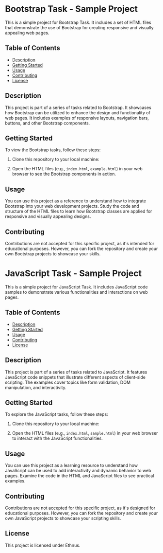 # Bootstrap Task - Sample Project

This is a simple project for Bootstrap Task. It includes a set of HTML files that demonstrate the use of Bootstrap for creating responsive and visually appealing web pages.

## Table of Contents

- [Description](#description)
- [Getting Started](#getting-started)
- [Usage](#usage)
- [Contributing](#contributing)
- [License](#license)

## Description

This project is part of a series of tasks related to Bootstrap. It showcases how Bootstrap can be utilized to enhance the design and functionality of web pages. It includes examples of responsive layouts, navigation bars, buttons, and other Bootstrap components.

## Getting Started

To view the Bootstrap tasks, follow these steps:

1. Clone this repository to your local machine:

2. Open the HTML files (e.g., `index.html`, `example.html`) in your web browser to see the Bootstrap components in action.

## Usage

You can use this project as a reference to understand how to integrate Bootstrap into your web development projects. Study the code and structure of the HTML files to learn how Bootstrap classes are applied for responsive and visually appealing designs.

## Contributing

Contributions are not accepted for this specific project, as it's intended for educational purposes. However, you can fork the repository and create your own Bootstrap projects to showcase your skills.

# JavaScript Task - Sample Project

This is a simple project for JavaScript Task. It includes JavaScript code samples to demonstrate various functionalities and interactions on web pages.

## Table of Contents

- [Description](#description)
- [Getting Started](#getting-started)
- [Usage](#usage)
- [Contributing](#contributing)
- [License](#license)

## Description

This project is part of a series of tasks related to JavaScript. It features JavaScript code snippets that illustrate different aspects of client-side scripting. The examples cover topics like form validation, DOM manipulation, and interactivity.

## Getting Started

To explore the JavaScript tasks, follow these steps:

1. Clone this repository to your local machine:

2. Open the HTML files (e.g., `index.html`, `sample.html`) in your web browser to interact with the JavaScript functionalities.

## Usage

You can use this project as a learning resource to understand how JavaScript can be used to add interactivity and dynamic behavior to web pages. Examine the code in the HTML and JavaScript files to see practical examples.

## Contributing

Contributions are not accepted for this specific project, as it's designed for educational purposes. However, you can fork the repository and create your own JavaScript projects to showcase your scripting skills.

## License

This project is licensed under Ethnus.
